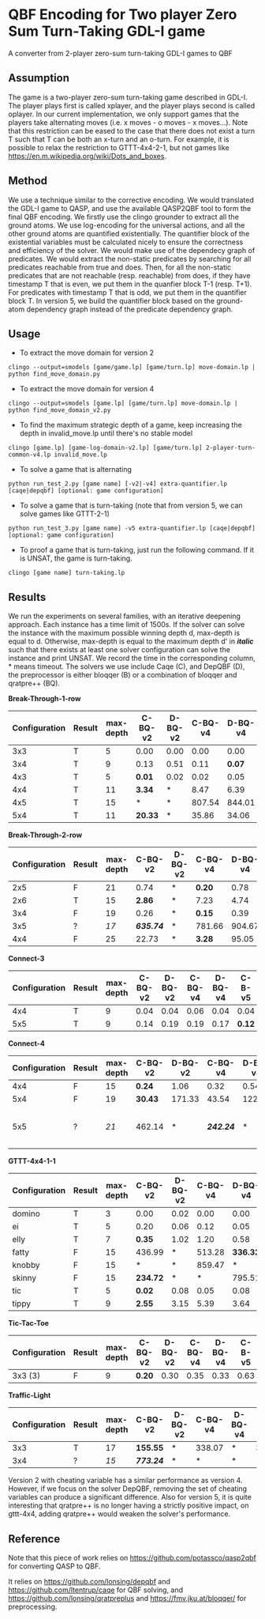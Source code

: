 # QBF Encoding for Two player Zero Sum Turn-Taking GDL-I game
A converter from 2-player zero-sum turn-taking GDL-I games to QBF

## Assumption

The game is a two-player zero-sum turn-taking game described in GDL-I. The player plays first is called xplayer, and
the player plays second is called oplayer. In our current implementation, we only support games that the players take
alternating moves (i.e. x moves - o moves - x moves...). Note that this restriction can be eased to the case that there does
not exist a turn T such that T can be both an x-turn and an o-turn. For example, it is possible to relax the restriction 
to GTTT-4x4-2-1, but not games like https://en.m.wikipedia.org/wiki/Dots_and_boxes.

## Method

We use a technique similar to the corrective encoding. We would translated the GDL-I game to QASP, and use the available QASP2QBF tool to form the final QBF encoding. We firstly use the clingo grounder to extract all the ground atoms. We use log-encoding for the universal actions, and all the other ground atoms are quantified existentially. The quantifier block of the existential variables must be calculated nicely to ensure the correctness and efficiency of the solver. We would make use of the dependecy graph of predicates. We would extract
the non-static predicates by searching for all predicates reachable from true and does. Then, for all the non-static predicates that are not reachable (resp. reachable) from does, if they have timestamp T that is even, we put them in the quanfier block T-1 (resp. T+1). For predicates with timestamp T that is odd, we put them in the quantifier block T. In version 5, we build the quantifier block based on the ground-atom dependency graph instead of the predicate dependency graph.

## Usage

* To extract the move domain for version 2

```
clingo --output=smodels [game/game.lp] [game/turn.lp] move-domain.lp | python find_move_domain.py

```

* To extract the move domain for version 4

```
clingo --output=smodels [game.lp] [game/turn.lp] move-domain.lp | python find_move_domain_v2.py

```

* To find the maximum strategic depth of a game, keep increasing the depth in invalid_move.lp until there's no stable model

```
clingo [game.lp] [game-log-domain-v2.lp] [game/turn.lp] 2-player-turn-common-v4.lp invalid_move.lp

```

* To solve a game that is alternating

```
python run_test_2.py [game name] [-v2|-v4] extra-quantifier.lp [caqe|depqbf] [optional: game configuration]

```

* To solve a game that is turn-taking (note that from version 5, we can solve games like GTTT-2-1)

```
python run_test_3.py [game name] -v5 extra-quantifier.lp [caqe|depqbf] [optional: game configuration]

```

* To proof a game that is turn-taking, just run the following command. If it is UNSAT, the game is turn-taking.

```
clingo [game name] turn-taking.lp

```

## Results

We run the experiments on several families, with an iterative deepening approach. Each instance has a time limit of 1500s. If the solver can solve the instance with the maximum possible winning depth d, max-depth is equal to d. Otherwise,
max-depth is equal to the maximum depth d' in ***italic*** such that there exists at least one solver configuration can solve the instance and print UNSAT. We record the time in the corresponding column, * means timeout. The solvers we use include Caqe (C), and DepQBF (D),
the preprocessor is either bloqqer (B) or a combination of bloqqer and qratpre++ (BQ).

**Break-Through-1-row**

Configuration | Result | max-depth | C-BQ-v2  | D-BQ-v2 | C-BQ-v4 | D-BQ-v4 | C-B-v5 | D-B-v5
--- | --- | --- | --- | --- | --- | --- | --- | ---
3x3 | T | 5 | 0.00 | 0.00 | 0.00 | 0.00 | 0.01 | 0.02
3x4 | T | 9 | 0.13 | 0.51 | 0.11 | **0.07** | 0.24 | 0.32
4x3 | T | 5 | **0.01** | 0.02 | 0.02 | 0.05 | 0.06 | 0.16
4x4 | T | 11 | **3.34** | * | 8.47 | 6.39 | 4.34 | 8.37
4x5 | T | 15 | * | * | 807.54 | 844.01 | 710.62 | **592.81**
5x4 | T | 11 | **20.33** | * | 35.86 | 34.06 | 92.67 | 50.31

**Break-Through-2-row**

Configuration | Result | max-depth | C-BQ-v2  | D-BQ-v2 | C-BQ-v4 | D-BQ-v4 | C-B-v5 | D-B-v5
--- | --- | --- | --- | --- | --- | --- | --- | ---
2x5 | F | 21 | 0.74 | * | **0.20** | 0.78 | 0.29 | 1.98
2x6 | T | 15 | **2.86** | * | 7.23 | 4.74 | 7.56 | 8.59
3x4 | F | 19 | 0.26 | * | **0.15** | 0.39 | 1.53 | 0.71
3x5 | ? | *17* | ***635.74*** | * | 781.66 | 904.67 | 1038.38 | 836.66
4x4 | F | 25 | 22.73 | * | **3.28** | 95.05 | 32.35 | 56.19

**Connect-3**

Configuration | Result | max-depth | C-BQ-v2  | D-BQ-v2 | C-BQ-v4 | D-BQ-v4 | C-B-v5 | D-B-v5
--- | --- | --- | --- | --- | --- | --- | --- | ---
4x4 | T | 9 | 0.04 | 0.04 | 0.06 | 0.04 | 0.04 | 0.04
5x5 | T | 9 | 0.14 | 0.19 | 0.19 | 0.17 | **0.12** | 0.17


**Connect-4**

Configuration | Result | max-depth | C-BQ-v2  | D-BQ-v2 | C-BQ-v4 | D-BQ-v4 | C-B-v5 | D-B-v5
--- | --- | --- | --- | --- | --- | --- | --- | ---
4x4 | F | 15 | **0.24** | 1.06 | 0.32 | 0.54 | 0.47 | 1.10
5x4 | F | 19 | **30.43** | 171.33 | 43.54 | 122.42 | 93.67 | 177.24
5x5 | ? | *21* | 462.14 | * | ***242.24*** | * | 420.99 | 1252.73 (full problem is ~6h)

**GTTT-4x4-1-1**

Configuration | Result | max-depth | C-BQ-v2  | D-BQ-v2 | C-BQ-v4 | D-BQ-v4 | C-B-v5 | D-B-v5
--- | --- | --- | --- | --- | --- | --- | --- | ---
domino | T | 3 | 0.00 | 0.02 | 0.00 | 0.00 | 0.00 | 0.00
ei | T | 5 | 0.20 | 0.06 | 0.12 | 0.05 | 0.16 | **0.04**
elly | T | 7 | **0.35** | 1.02 | 1.20 | 0.58 | 0.66 | 1.06
fatty | F | 15 | 436.99 | * | 513.28 | **336.32** | 619.84 | 536.47
knobby | F | 15 | * | * | 859.47 | * | **725.89** | 1100.86
skinny | F | 15 | **234.72** | * | * | 795.51 | * | 1172.27
tic | T | 5 | **0.02** | 0.08 | 0.05 | 0.08 | 0.06 | 0.06
tippy | T | 9 | **2.55** | 3.15 | 5.39 | 3.64 | 4.82 | 7.69

**Tic-Tac-Toe**

Configuration | Result | max-depth | C-BQ-v2  | D-BQ-v2 | C-BQ-v4 | D-BQ-v4 | C-B-v5 | D-B-v5
--- | --- | --- | --- | --- | --- | --- | --- | ---
3x3 (3) | F | 9 | **0.20** | 0.30 | 0.35 | 0.33 | 0.63 | 0.40

**Traffic-Light**

Configuration | Result | max-depth | C-BQ-v2  | D-BQ-v2 | C-BQ-v4 | D-BQ-v4 | C-B-v5 | D-B-v5
--- | --- | --- | --- | --- | --- | --- | --- | ---
3x3 | T | 17 | **155.55** | * | 338.07 | * | 397.01 | 1123.12
3x4 | ? | *15* | ***773.24*** | * | * | * | * | * 


Version 2 with cheating variable has a similar performance as version 4. However, if we focus on the solver DepQBF, removing the
set of cheating variables can produce a significant difference. Also for version 5, it is quite interesting that qratpre++ is no
longer having a strictly positive impact, on gttt-4x4, adding qratpre++ would weaken the solver's performance.

## Reference

Note that this piece of work relies on https://github.com/potassco/qasp2qbf for converting QASP to QBF.

It relies on https://github.com/lonsing/depqbf and https://github.com/ltentrup/caqe for QBF solving, and 
https://github.com/lonsing/qratpreplus and https://fmv.jku.at/bloqqer/ for preprocessing.


